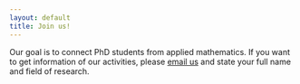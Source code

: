```yaml
---
layout: default
title: Join us!
---
```


Our goal is to connect PhD students from applied mathematics. If you want to get information of our activities, please [email us](mailto:m.m.baumann@tudelft.nl) and state your full name and field of research.

